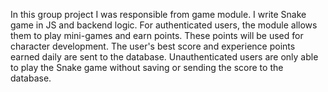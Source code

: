 In this group project I was responsible from game module. I write Snake game in JS and backend logic.
For authenticated users, the module allows them to play mini-games  and earn points. These points will be used for character development. The user's best score and experience points earned daily are sent to the database.
Unauthenticated users are only  able to play the Snake game without saving or sending the score to the database.
